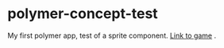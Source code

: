 # polymer-concept-test
My first polymer app, test of a sprite component.
[Link to game](http://manxeguin.github.io/polymer-concept-test/) .
